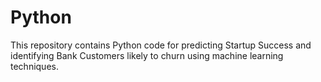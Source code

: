 # Python

This repository contains Python code for predicting Startup Success and identifying Bank Customers likely to churn using machine learning techniques.
